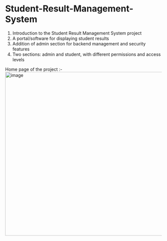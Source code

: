# Student-Result-Management-System
1. Introduction to the Student Result Management System project
2. A portal/software for displaying student results
3. Addition of admin section for backend management and security features
4. Two sections: admin and student, with different permissions and access levels

Home page of the project :- 
<img width="525" alt="image" src="https://github.com/SuyashGaneshKadam/Student-Result-Management-System/assets/122480150/719fd95e-38a2-4cf0-a40a-cef35e0251dd">

